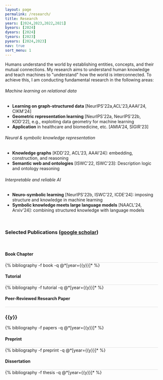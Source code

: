 ```yaml
---
layout: page
permalink: /research/
title: Research
years: [2024,2023,2022,2021]
byears: [2024]
dyears: [2024]
tyears: [2023]
pyears: [2024,2023]
nav: true
sort_menu: 1
---
```


Humans understand the world by establishing entities, concepts, and their mutual connections. My research aims to understand human knowledge and teach machines to "understand" how the world is interconnected. 
To achieve this, I am conducting fundamental research in the following areas:


###### Machine learning on relational data

- **Learning on graph-structured data** [NeurIPS'22a,ACL'23,AAAI'24, CIKM'24]
- **Geometric representation learning** [NeurIPS'22a, NeurIPS'22b, KDD'22], e.g., exploiting data geometry for machine learning
- **Application** in healthcare and biomedicine, etc. [AMIA'24, SIGIR'23]


###### Neural & symbolic knowledge representation 

- **Knowledge graphs** [KDD'22, ACL'23, AAAI'24]: embedding, construction, and reasoning
- **Semantic web and ontologies** [ISWC'22, ISWC'23]: Description logic and ontology reasoning

###### Interpretable and reliable AI

- **Neuro-symbolic learning** [NeurIPS'22b, ISWC'22, ICDE'24]: imposing structure and knowledge in machine learning
- **Symbolic knowledge meets large language models** [NAACL'24, Arxiv'24]: combining structured knowledge with language models






<!-- ##### Neuro-symbolic learning -->



<br/>

### Selected Publications ([google scholar](https://scholar.google.com/citations?user=lmBXicIAAAAJ))

<br/>


#### Book Chapter 

<div class="publications">
<!-- {% for y in page.byears %} -->
  <div class="row m-0 p-0" style="border-top: 1px solid #ddd; flex-direction: row-reverse;">
    <div class="col-sm-1 mt-2 p-0 pr-1">
      <!-- <h3 class="bibliography-year">{{y}}</h3> -->
    </div>
    <div class="col-sm-11 p-0">
      {% bibliography -f book -q @*[year={{y}}]* %}
    </div>
  </div>
<!-- {% endfor %} -->
</div>

#### Tutorial
<div class="publications">
<!-- <br/> -->
<!-- {% for y in page.tyears %} -->
  <div class="row m-0 p-0" style="border-top: 1px solid #ddd; flex-direction: row-reverse;">
    <div class="col-sm-1 mt-2 p-0 pr-1">
      <!-- <h3 class="bibliography-year">{{y}}</h3> -->
    </div>
    <div class="col-sm-11 p-0">
      {% bibliography -f tutorial -q @*[year={{y}}]* %}
    </div>
  </div>
<!-- {% endfor %} -->
</div>


#### Peer-Reviewed Research Paper

<div class="publications">
<!-- {% for y in page.years %} -->
  <div class="row m-0 p-0" style="border-top: 1px solid #ddd; flex-direction: row-reverse;">
    <div class="col-sm-1 mt-2 p-0 pr-1">
      <h3 class="bibliography-year">{{y}}</h3>
    </div>
    <div class="col-sm-11 p-0">
      {% bibliography -f papers -q @*[year={{y}}]* %}
    </div>
  </div>
<!-- {% endfor %} -->
</div>

#### Preprint 

<div class="publications">
<!-- {% for y in page.pyears %} -->
  <div class="row m-0 p-0" style="border-top: 1px solid #ddd; flex-direction: row-reverse;">
    <div class="col-sm-1 mt-2 p-0 pr-1">
      <!-- <h3 class="bibliography-year">{{y}}</h3> -->
    </div>
    <div class="col-sm-11 p-0">
      {% bibliography -f preprint -q @*[year={{y}}]* %}
    </div>
  </div>
<!-- {% endfor %} -->
</div>

#### Dissertation

<div class="publications">
<!-- {% for y in page.dyears %} -->
  <div class="row m-0 p-0" style="border-top: 1px solid #ddd; flex-direction: row-reverse;">
    <div class="col-sm-1 mt-2 p-0 pr-1">
      <!-- <h3 class="bibliography-year">{{y}}</h3> -->
    </div>
    <div class="col-sm-11 p-0">
      {% bibliography -f thesis -q @*[year={{y}}]* %}
    </div>
  </div>
<!-- {% endfor %} -->
</div>



